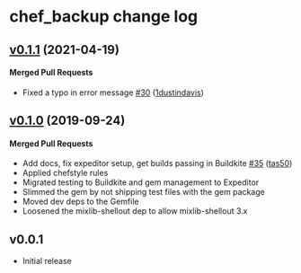 # chef_backup change log

<!-- latest_release -->
<!-- latest_release -->

<!-- release_rollup -->
<!-- release_rollup -->

<!-- latest_stable_release -->
## [v0.1.1](https://github.com/chef/chef_backup/tree/v0.1.1) (2021-04-19)

#### Merged Pull Requests
- Fixed a typo in error message [#30](https://github.com/chef/chef_backup/pull/30) ([1dustindavis](https://github.com/1dustindavis))
<!-- latest_stable_release -->

## [v0.1.0](https://github.com/chef/chef_backup/tree/v0.1.0) (2019-09-24)

#### Merged Pull Requests
- Add docs, fix expeditor setup, get builds passing in Buildkite [#35](https://github.com/chef/chef_backup/pull/35) ([tas50](https://github.com/tas50))
- Applied chefstyle rules
- Migrated testing to Buildkite and gem management to Expeditor
- Slimmed the gem by not shipping test files with the gem package
- Moved dev deps to the Gemfile
- Loosened the mixlib-shellout dep to allow mixlib-shellout 3.x

## v0.0.1

- Initial release